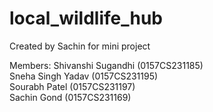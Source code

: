# local_wildlife_hub
Created by Sachin for mini project

Members:
Shivanshi Sugandhi (0157CS231185)  
Sneha Singh Yadav (0157CS231195)  
Sourabh Patel (0157CS231197)  
Sachin Gond (0157CS231169)
